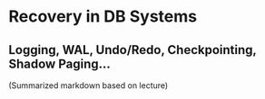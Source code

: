 # Recovery in DB Systems

## Logging, WAL, Undo/Redo, Checkpointing, Shadow Paging...
(Summarized markdown based on lecture)
